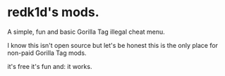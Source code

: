 # redk1d's mods.
A simple, fun and basic Gorilla Tag illegal cheat menu.

I know this isn't open source but let's be honest this is the only place for non-paid Gorilla Tag mods.

it's free
it's fun
and: it works.
